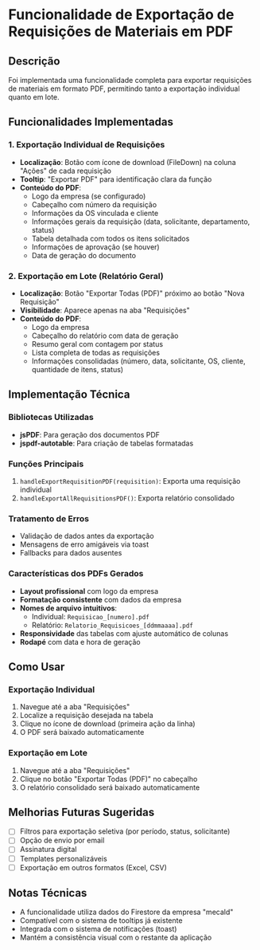 # Funcionalidade de Exportação de Requisições de Materiais em PDF

## Descrição
Foi implementada uma funcionalidade completa para exportar requisições de materiais em formato PDF, permitindo tanto a exportação individual quanto em lote.

## Funcionalidades Implementadas

### 1. Exportação Individual de Requisições
- **Localização**: Botão com ícone de download (FileDown) na coluna "Ações" de cada requisição
- **Tooltip**: "Exportar PDF" para identificação clara da função
- **Conteúdo do PDF**:
  - Logo da empresa (se configurado)
  - Cabeçalho com número da requisição
  - Informações da OS vinculada e cliente
  - Informações gerais da requisição (data, solicitante, departamento, status)
  - Tabela detalhada com todos os itens solicitados
  - Informações de aprovação (se houver)
  - Data de geração do documento

### 2. Exportação em Lote (Relatório Geral)
- **Localização**: Botão "Exportar Todas (PDF)" próximo ao botão "Nova Requisição"
- **Visibilidade**: Aparece apenas na aba "Requisições"
- **Conteúdo do PDF**:
  - Logo da empresa
  - Cabeçalho do relatório com data de geração
  - Resumo geral com contagem por status
  - Lista completa de todas as requisições
  - Informações consolidadas (número, data, solicitante, OS, cliente, quantidade de itens, status)

## Implementação Técnica

### Bibliotecas Utilizadas
- **jsPDF**: Para geração dos documentos PDF
- **jspdf-autotable**: Para criação de tabelas formatadas

### Funções Principais
1. `handleExportRequisitionPDF(requisition)`: Exporta uma requisição individual
2. `handleExportAllRequisitionsPDF()`: Exporta relatório consolidado

### Tratamento de Erros
- Validação de dados antes da exportação
- Mensagens de erro amigáveis via toast
- Fallbacks para dados ausentes

### Características dos PDFs Gerados
- **Layout profissional** com logo da empresa
- **Formatação consistente** com dados da empresa
- **Nomes de arquivo intuitivos**:
  - Individual: `Requisicao_[numero].pdf`
  - Relatório: `Relatorio_Requisicoes_[ddmmaaaa].pdf`
- **Responsividade** das tabelas com ajuste automático de colunas
- **Rodapé** com data e hora de geração

## Como Usar

### Exportação Individual
1. Navegue até a aba "Requisições"
2. Localize a requisição desejada na tabela
3. Clique no ícone de download (primeira ação da linha)
4. O PDF será baixado automaticamente

### Exportação em Lote
1. Navegue até a aba "Requisições"
2. Clique no botão "Exportar Todas (PDF)" no cabeçalho
3. O relatório consolidado será baixado automaticamente

## Melhorias Futuras Sugeridas
- [ ] Filtros para exportação seletiva (por período, status, solicitante)
- [ ] Opção de envio por email
- [ ] Assinatura digital
- [ ] Templates personalizáveis
- [ ] Exportação em outros formatos (Excel, CSV)

## Notas Técnicas
- A funcionalidade utiliza dados do Firestore da empresa "mecald"
- Compatível com o sistema de tooltips já existente
- Integrada com o sistema de notificações (toast)
- Mantém a consistência visual com o restante da aplicação
